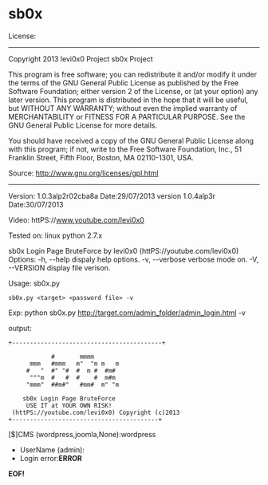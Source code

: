 sb0x
====

License:
*************************************************************************************
 Copyright 2013 levi0x0 Project sb0x Project

This program is free software; you can redistribute it and/or modify
it under the terms of the GNU General Public License as published by
the Free Software Foundation; either version 2 of the License, or
(at your option) any later version. 
This program is distributed in the hope that it will be useful,
but WITHOUT ANY WARRANTY; without even the implied warranty of
MERCHANTABILITY or FITNESS FOR A PARTICULAR PURPOSE.  See the
 GNU General Public License for more details.
  
You should have received a copy of the GNU General Public License
along with this program; if not, write to the Free Software
 Foundation, Inc., 51 Franklin Street, Fifth Floor, Boston,
MA 02110-1301, USA.

Source: http://www.gnu.org/licenses/gpl.html
*****************************************************************************************

Version: 1.0.3alp2r02cba8a Date:29/07/2013
version 1.0.4alp3r Date:30/07/2013

Video: httPS://www.youtube.com/levi0x0

Tested on: linux python 2.7.x

sb0x Login Page BruteForce by levi0x0 (httPS://youtube.com/levi0x0)
Options:
	 -h, --help dispaly help options.
	 -v, --verbose	verbose mode on.
	 -V, --VERSION	display file verison.

Usage:
	sb0x.py <target> <password file>

	sb0x.py <target> <password file> -v


Exp: python sb0x.py http://target.com/admin_folder/admin_login.html -v

output:

	+------------------------------------------+
                            
		        #       mmmm        
		  mmm   #mmm   m"  "m m   m 
		 #   "  #" "#  #  m #  #m#  
		  """m  #   #  #    #  m#m  
		 "mmm"  ##m#"   #mm#  m" "m                    

		sb0x Login Page BruteForce
		 USE IT at YOUR OWN RISK!
	 (httPS://youtube.com/levi0x0) Copyright (c)2013
	+-----------------------------------------+
[$]CMS (wordpress,joomla,None):wordpress
* UserName (admin):
* Login error:<strong>ERROR</ERROR>


EOF!
